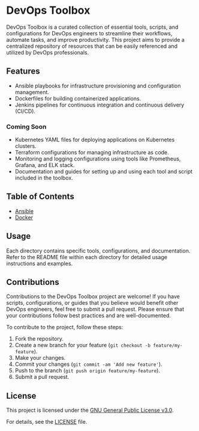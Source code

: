 # DevOps Toolbox

DevOps Toolbox is a curated collection of essential tools, scripts, and configurations for DevOps engineers to streamline their workflows, automate tasks, and improve productivity. This project aims to provide a centralized repository of resources that can be easily referenced and utilized by DevOps professionals.

## Features

<!-- - Shell scripts for automating common deployment tasks. -->
- Ansible playbooks for infrastructure provisioning and configuration management.
- Dockerfiles for building containerized applications.
- Jenkins pipelines for continuous integration and continuous delivery (CI/CD).

### Coming Soon
- Kubernetes YAML files for deploying applications on Kubernetes clusters.
- Terraform configurations for managing infrastructure as code.
- Monitoring and logging configurations using tools like Prometheus, Grafana, and ELK stack.
- Documentation and guides for setting up and using each tool and script included in the toolbox.

## Table of Contents

- [Ansible](./ansible/README.md)
- [Docker](./docker/README.md)
<!-- - [Kubernetes](./kubernetes/README.md)
- [Terraform](./terraform/README.md)
- [Jenkins](./jenkins/README.md)
- [Monitoring](./monitoring/README.md)
- [Scripts](./scripts/README.md) -->

## Usage

Each directory contains specific tools, configurations, and documentation. Refer to the README file within each directory for detailed usage instructions and examples.

## Contributions

Contributions to the DevOps Toolbox project are welcome! If you have scripts, configurations, or guides that you believe would benefit other DevOps engineers, feel free to submit a pull request. Please ensure that your contributions follow best practices and are well-documented.

To contribute to the project, follow these steps:

1. Fork the repository.
2. Create a new branch for your feature (`git checkout -b feature/my-feature`).
3. Make your changes.
4. Commit your changes (`git commit -am 'Add new feature'`).
5. Push to the branch (`git push origin feature/my-feature`).
6. Submit a pull request.

## License

This project is licensed under the [GNU General Public License v3.0](./LICENSE).

For details, see the [LICENSE](./LICENSE) file.